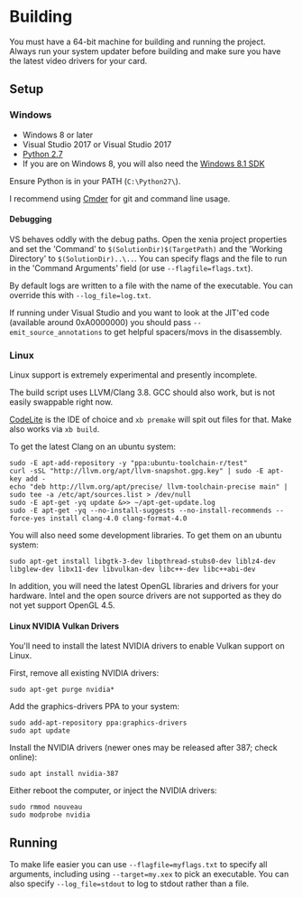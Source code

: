 # Building

You must have a 64-bit machine for building and running the project. Always
run your system updater before building and make sure you have the latest
video drivers for your card.

## Setup

### Windows

* Windows 8 or later
* Visual Studio 2017 or Visual Studio 2017
* [Python 2.7](https://www.python.org/downloads/release/python-2713/)
* If you are on Windows 8, you will also need the [Windows 8.1 SDK](http://msdn.microsoft.com/en-us/windows/desktop/bg162891)

Ensure Python is in your PATH (`C:\Python27\`).

I recommend using [Cmder](http://cmder.net/) for git and command
line usage.

#### Debugging

VS behaves oddly with the debug paths. Open the xenia project properties
and set the 'Command' to `$(SolutionDir)$(TargetPath)` and the
'Working Directory' to `$(SolutionDir)..\..`. You can specify flags and
the file to run in the 'Command Arguments' field (or use `--flagfile=flags.txt`).

By default logs are written to a file with the name of the executable. You can
override this with `--log_file=log.txt`.

If running under Visual Studio and you want to look at the JIT'ed code
(available around 0xA0000000) you should pass `--emit_source_annotations` to
get helpful spacers/movs in the disassembly.

### Linux

Linux support is extremely experimental and presently incomplete.

The build script uses LLVM/Clang 3.8. GCC should also work, but is not easily
swappable right now.

[CodeLite](http://codelite.org) is the IDE of choice and `xb premake` will spit
out files for that. Make also works via `xb build`.

To get the latest Clang on an ubuntu system:

```
sudo -E apt-add-repository -y "ppa:ubuntu-toolchain-r/test"
curl -sSL "http://llvm.org/apt/llvm-snapshot.gpg.key" | sudo -E apt-key add -
echo "deb http://llvm.org/apt/precise/ llvm-toolchain-precise main" | sudo tee -a /etc/apt/sources.list > /dev/null
sudo -E apt-get -yq update &>> ~/apt-get-update.log
sudo -E apt-get -yq --no-install-suggests --no-install-recommends --force-yes install clang-4.0 clang-format-4.0
```

You will also need some development libraries. To get them on an ubuntu system:
```
sudo apt-get install libgtk-3-dev libpthread-stubs0-dev liblz4-dev libglew-dev libx11-dev libvulkan-dev libc++-dev libc++abi-dev
```

In addition, you will need the latest OpenGL libraries and drivers for your hardware. Intel and the open source
drivers are not supported as they do not yet support OpenGL 4.5.

#### Linux NVIDIA Vulkan Drivers

You'll need to install the latest NVIDIA drivers to enable Vulkan support on Linux.

First, remove all existing NVIDIA drivers:

```
sudo apt-get purge nvidia*
```

Add the graphics-drivers PPA to your system:

```
sudo add-apt-repository ppa:graphics-drivers
sudo apt update
```

Install the NVIDIA drivers (newer ones may be released after 387; check online):

```
sudo apt install nvidia-387
```

Either reboot the computer, or inject the NVIDIA drivers:

```
sudo rmmod nouveau
sudo modprobe nvidia
```

## Running

To make life easier you can use `--flagfile=myflags.txt` to specify all
arguments, including using `--target=my.xex` to pick an executable. You
can also specify `--log_file=stdout` to log to stdout rather than a file.

